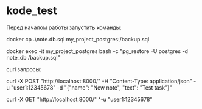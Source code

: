 # kode_test
 Перед началом работы запустить команды:

docker cp .\note.db.sql my_project_postgres:/backup.sql

docker exec -it my_project_postgres bash -c "pg_restore -U postgres -d note_db /backup.sql"

curl запросы:

curl -X POST "http://localhost:8000/" -H "Content-Type: application/json" -u "user1:12345678" -d "{\"name\": \"New note\", \"text\": \"Test task\"}"

curl -X GET "http://localhost:8000/" ^-u "user1:12345678"

